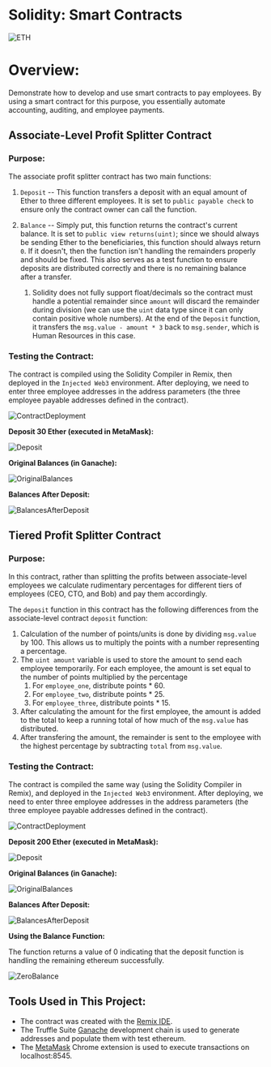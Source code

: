 # Solidity: Smart Contracts

![ETH](https://github.com/bgregory0913/Solidity_Smart_Contraacts/Images/eth_coin.jpg)


# Overview:

Demonstrate how to develop and use smart contracts to pay employees. By using a smart contract for this purpose, you essentially automate accounting, auditing, and employee payments.


## Associate-Level Profit Splitter Contract

### Purpose:

The associate profit splitter contract has two main functions:

1. `Deposit` -- This function transfers a deposit with an equal amount of Ether to three different employees. It is set to `public payable check` to ensure only the contract owner can call the function.

2. `Balance` -- Simply put, this function returns the contract's current balance. It is set to `public view returns(uint)`; since we should always be sending Ether to the beneficiaries, this function should always return `0`. If it doesn't, then the function isn't handling the remainders properly and should be fixed. This also serves as a test function to ensure deposits are distributed correctly and there is no remaining balance after a transfer.
    1. Solidity does not fully support float/decimals so the contract must handle a potential remainder since `amount` will discard the remainder during division (we can use the `uint` data type since it can only contain positive whole numbers). At the end of the `Deposit` function, it transfers the `msg.value - amount * 3` back to `msg.sender`, which is Human Resources in this case.


### Testing the Contract:

The contract is compiled using the Solidity Compiler in Remix, then deployed in the `Injected Web3` environment. After deploying, we need to enter three employee addresses in the address parameters (the three employee payable addresses defined in the contract).

![ContractDeployment](https://github.com/bgregory0913/Solidity_Smart_Contraacts/Images/DeployAndRunTransaction.PNG)

__Deposit 30 Ether (executed in MetaMask):__

![Deposit](https://github.com/bgregory0913/Solidity_Smart_Contraacts/Images/ApproveTransaction.PNG)

__Original Balances (in Ganache):__

![OriginalBalances](https://github.com/bgregory0913/Solidity_Smart_Contraacts/Images/AcctBalancesBeforeTransfer.PNG)

__Balances After Deposit:__

![BalancesAfterDeposit](https://github.com/bgregory0913/Solidity_Smart_Contraacts/Images/AfterTransfer.PNG)
 
 

## Tiered Profit Splitter Contract

### Purpose:

In this contract, rather than splitting the profits between associate-level employees we calculate rudimentary percentages for different tiers of employees (CEO, CTO, and Bob) and pay them accordingly.

The `deposit` function in this contract has the following differences from the associate-level contract `deposit` function:

1. Calculation of the number of points/units is done by dividing `msg.value` by 100. This allows us to multiply the points with a number representing a percentage.
2. The `uint amount` variable is used to store the amount to send each employee temporarily. For each employee, the amount is set equal to the number of points multiplied by the percentage 
    1. For `employee_one`, distribute points * 60.
    2. For `employee_two`, distribute points * 25.
    3. For `employee_three`, distribute points * 15.
3. After calculating the amount for the first employee, the amount is added to the total to keep a running total of how much of the `msg.value` has distributed.
4. After transfering the amount, the remainder is sent to the employee with the highest percentage by subtracting `total` from `msg.value`.

### Testing the Contract:

The contract is compiled the same way (using the Solidity Compiler in Remix), and deployed in the `Injected Web3` environment. After deploying, we need to enter three employee addresses in the address parameters (the three employee payable addresses defined in the contract).

![ContractDeployment](https://github.com/bgregory0913/Solidity_Smart_Contraacts/Images/TieredSendDeposit.PNG)

__Deposit 200 Ether (executed in MetaMask):__

![Deposit](https://github.com/bgregory0913/Solidity_Smart_Contraacts/Images/Tiered_Approval.PNG)

__Original Balances (in Ganache):__

![OriginalBalances](https://github.com/bgregory0913/Solidity_Smart_Contraacts/Images/Tiered_BalancesBefore.PNG)

__Balances After Deposit:__

![BalancesAfterDeposit](https://github.com/bgregory0913/Solidity_Smart_Contraacts/Images/Tiered_BalancesAfter.PNG)

__Using the Balance Function:__

The function returns a value of 0 indicating that the deposit function is handling the remaining ethereum successfully.

![ZeroBalance](https://github.com/bgregory0913/Solidity_Smart_Contraacts/Images/Tiered_CheckZeroBalance.PNG)



## Tools Used in This Project:

   * The contract was created with the [Remix IDE](https://remix.ethereum.org/).
   * The Truffle Suite [Ganache](https://www.trufflesuite.com/ganache) development chain is used to generate addresses and populate them with test ethereum.
   * The [MetaMask](https://metamask.io/) Chrome extension is used to execute transactions on localhost:8545.